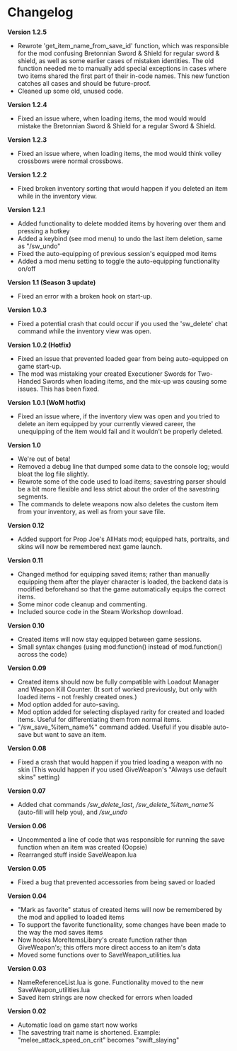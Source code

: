 # Changelog

**Version 1.2.5**
 - Rewrote 'get_item_name_from_save_id' function, which was responsible for the mod confusing Bretonnian Sword & Shield for regular sword & shield, as well as some earlier cases of mistaken identities. The old function needed me to manually add special exceptions in cases where two items shared the first part of their in-code names. This new function catches all cases and should be future-proof.
 - Cleaned up some old, unused code.

**Version 1.2.4**
 - Fixed an issue where, when loading items, the mod would would mistake the Bretonnian Sword & Shield for a regular Sword & Shield.

**Version 1.2.3**
 - Fixed an issue where, when loading items, the mod would think volley crossbows were normal crossbows.

**Version 1.2.2**
 - Fixed broken inventory sorting that would happen if you deleted an item while in the inventory view.

**Version 1.2.1**
 - Added functionality to delete modded items by hovering over them and pressing a hotkey
 - Added a keybind (see mod menu) to undo the last item deletion, same as "/sw_undo"
 - Fixed the auto-equipping of previous session's equipped mod items
 - Added a mod menu setting to toggle the auto-equipping functionality on/off

**Version 1.1 (Season 3 update)**
 - Fixed an error with a broken hook on start-up.

**Version 1.0.3**
 - Fixed a potential crash that could occur if you used the 'sw_delete' chat command while the inventory view was open.

**Version 1.0.2 (Hotfix)**
 - Fixed an issue that prevented loaded gear from being auto-equipped on game start-up.
 - The mod was mistaking your created Executioner Swords for Two-Handed Swords when loading items, and the mix-up was causing some issues. This has been fixed.

**Version 1.0.1 (WoM hotfix)**
 - Fixed an issue where, if the inventory view was open and you tried to delete an item equipped by your currently viewed career, the unequipping of the item would fail and it wouldn't be properly deleted.

**Version 1.0**
 - We're out of beta!
 - Removed a debug line that dumped some data to the console log; would bloat the log file slightly.
 - Rewrote some of the code used to load items; savestring parser should be a bit more flexible and less strict about the order of the savestring segments.
 - The commands to delete weapons now also deletes the custom item from your inventory, as well as from your save file.

**Version 0.12**
 - Added support for Prop Joe's AllHats mod; equipped hats, portraits, and skins will now be remembered next game launch.

**Version 0.11**
- Changed method for equipping saved items; rather than manually equipping them after the player character is loaded, the backend data is modified beforehand so that the game automatically equips the correct items.
- Some minor code cleanup and commenting.
- Included source code in the Steam Workshop download.

**Version 0.10**
- Created items will now stay equipped between game sessions.
- Small syntax changes (using mod:function() instead of mod.function() across the code)

**Version 0.09**
- Created items should now be fully compatible with Loadout Manager and Weapon Kill Counter. (It sort of worked previously, but only with loaded items - not freshly created ones.)
- Mod option added for auto-saving.
- Mod option added for selecting displayed rarity for created and loaded items. Useful for differentiating them from normal items.
- "/sw_save_%item_name%" command added. Useful if you disable auto-save but want to save an item.

**Version 0.08**
 - Fixed a crash that would happen if you tried loading a weapon with no skin (This would happen if you used GiveWeapon's "Always use default skins" setting)

**Version 0.07**
 - Added chat commands */sw_delete_last*, */sw_delete_%item_name%* (auto-fill will help you), and */sw_undo*

**Version 0.06**
 - Uncommented a line of code that was responsible for running the save function when an item was created (Oopsie)
 - Rearranged stuff inside SaveWeapon.lua

**Version 0.05**
 - Fixed a bug that prevented accessories from being saved or loaded

**Version 0.04**
 - "Mark as favorite" status of created items will now be remembered by the mod and applied to loaded items
 - To support the favorite functionality, some changes have been made to the way the mod saves items
 - Now hooks MoreItemsLibary's create function rather than GiveWeapon's; this offers more direct access to an item's data
 - Moved some functions over to SaveWeapon_utilities.lua

**Version 0.03**
 - NameReferenceList.lua is gone. Functionality moved to the new SaveWeapon_utilities.lua
 - Saved item strings are now checked for errors when loaded

**Version 0.02**
 - Automatic load on game start now works
 - The savestring trait name is shortened. Example: "melee_attack_speed_on_crit" becomes "swift_slaying"

